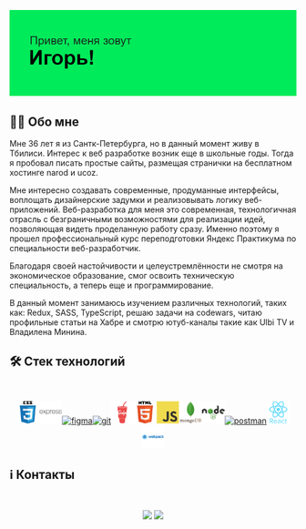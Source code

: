 ![](./header.png)
## 👨‍💻 Обо мне

Мне 36 лет я из Сантк-Петербурга, но в данный момент живу в Тбилиси. Интерес к веб разработке возник еще в школьные годы. Тогда я пробовал писать простые сайты, размещая странички на бесплатном хостинге narod и ucoz.

Мне интересно создавать современные, продуманные интерфейсы, воплощать дизайнерские задумки и реализовывать логику веб-приложений. Веб-разработка для меня это современная, технологичная отрасль с безграничными возможностями для реализации идей, позволяющая видеть проделанную работу сразу. Именно поэтому я прошел профессиональный курс переподготовки Яндекс Практикума по специальности веб-разработчик.

Благодаря своей настойчивости и целеустремлённости не смотря на экономическое образование, смог освоить техническую специальность, а теперь еще и программирование.

В данный момент занимаюсь изучением различных технологий, таких как: Redux, SASS, TypeScript, решаю задачи на codewars, читаю профильные статьи на Хабре и смотрю ютуб-каналы такие как Ulbi TV и Владилена Минина.

## 🛠️ Стек технологий
<br/>
<p align="center"><a  href="https://www.w3schools.com/css/"  target="_blank"  rel="noreferrer"><img  src="https://raw.githubusercontent.com/devicons/devicon/master/icons/css3/css3-original-wordmark.svg"  alt="css3"  width="40"  height="40"/></a><a  href="https://expressjs.com"  target="_blank"  rel="noreferrer"><img  src="https://raw.githubusercontent.com/devicons/devicon/master/icons/express/express-original-wordmark.svg"  alt="express"  width="40"  height="40"/></a><a href="https://www.figma.com/" target="_blank" rel="noreferrer"><img src="https://www.vectorlogo.zone/logos/figma/figma-icon.svg" alt="figma" width="40" height="40"/></a><a href="https://git-scm.com/"  target="_blank"  rel="noreferrer"><img  src="https://www.vectorlogo.zone/logos/git-scm/git-scm-icon.svg"  alt="git"  width="40"  height="40"/></a><a  href="https://gulpjs.com"  target="_blank"  rel="noreferrer"><img  src="https://raw.githubusercontent.com/devicons/devicon/master/icons/gulp/gulp-plain.svg"  alt="gulp"  width="40"  height="40"/></a><a  href="https://www.w3.org/html/"  target="_blank"  rel="noreferrer"><img  src="https://raw.githubusercontent.com/devicons/devicon/master/icons/html5/html5-original-wordmark.svg"  alt="html5"  width="40"  height="40"/></a><a  href="https://developer.mozilla.org/en-US/docs/Web/JavaScript"  target="_blank"  rel="noreferrer"><img  src="https://raw.githubusercontent.com/devicons/devicon/master/icons/javascript/javascript-original.svg"  alt="javascript"  width="40"  height="40"/></a><a  href="https://www.mongodb.com/"  target="_blank"  rel="noreferrer"><img  src="https://raw.githubusercontent.com/devicons/devicon/master/icons/mongodb/mongodb-original-wordmark.svg"  alt="mongodb"  width="40"  height="40"/></a><a  href="https://nodejs.org"  target="_blank"  rel="noreferrer"><img  src="https://raw.githubusercontent.com/devicons/devicon/master/icons/nodejs/nodejs-original-wordmark.svg"  alt="nodejs"  width="40"  height="40"/></a><a  href="https://postman.com"  target="_blank"  rel="noreferrer"><img  src="https://www.vectorlogo.zone/logos/getpostman/getpostman-icon.svg"  alt="postman"  width="40"  height="40"/></a><a  href="https://reactjs.org/"  target="_blank"  rel="noreferrer"><img  src="https://raw.githubusercontent.com/devicons/devicon/master/icons/react/react-original-wordmark.svg"  alt="react"  width="40"  height="40"/></a><a  href="https://webpack.js.org"  target="_blank"  rel="noreferrer"><img  src="https://raw.githubusercontent.com/devicons/devicon/d00d0969292a6569d45b06d3f350f463a0107b0d/icons/webpack/webpack-original-wordmark.svg"  alt="webpack"  width="40"  height="40"/></a></p>

## ℹ️ Контакты
<br/>
<p align="center">
 <a href="https://t.me/JustIg0r" target="_blank"><img src="https://img.shields.io/badge/Telegram-blue?logo=telegram&logoColor=white"></a>
 <a href="mailto:solovyov-te@mail.ru" target="_blank"><img src="https://img.shields.io/badge/Email-blue?logo=mail.ru&logoColor=white"></a>
</p>


 
